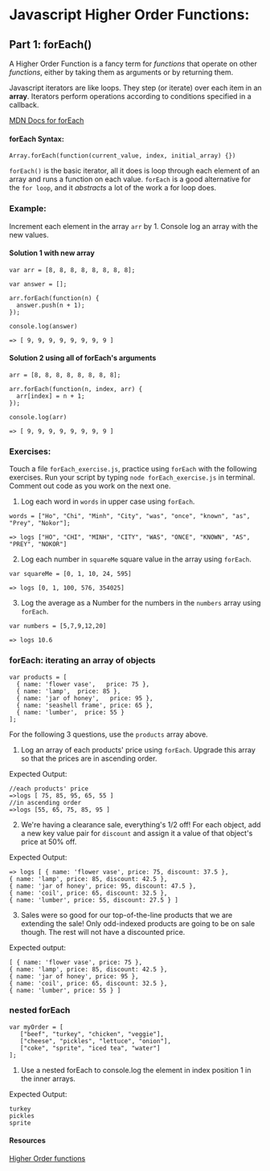 # Javascript Higher Order Functions:
## Part 1: forEach()

A Higher Order Function is a fancy term for *functions* that operate on other *functions*, either by taking them as arguments or by returning them.

Javascript iterators are like loops. They step (or iterate) over each item in an **array**. Iterators perform operations according to conditions specified in a callback.

[MDN Docs for forEach](https://developer.mozilla.org/en-US/docs/Web/JavaScript/Reference/Global_Objects/Array/forEach)

#### forEach Syntax:
```
Array.forEach(function(current_value, index, initial_array) {})
```

`forEach()` is the basic iterator, all it does is loop through each element of an array and runs a function on each value. `forEach` is a good alternative for the `for loop`, and it _abstracts_ a lot of the work a for loop does.

### Example:

Increment each element in the array `arr` by 1. Console log an array with the new values.

#### Solution 1 with new array
```
var arr = [8, 8, 8, 8, 8, 8, 8, 8];

var answer = [];

arr.forEach(function(n) {
  answer.push(n + 1);
});

console.log(answer)

=> [ 9, 9, 9, 9, 9, 9, 9, 9 ]

```

#### Solution 2 using all of forEach's arguments
```
arr = [8, 8, 8, 8, 8, 8, 8, 8];

arr.forEach(function(n, index, arr) {
  arr[index] = n + 1;
});

console.log(arr)

=> [ 9, 9, 9, 9, 9, 9, 9, 9 ]

```



### Exercises:

Touch a file `forEach_exercise.js`, practice using `forEach` with the following exercises. Run your script by typing `node forEach_exercise.js` in terminal. Comment out code as you work on the next one.


1. Log each word in `words` in upper case using `forEach`.





  ```
  words = ["Ho", "Chi", "Minh", "City", "was", "once", "known", "as", "Prey", "Nokor"];

  => logs ["HO", "CHI", "MINH", "CITY", "WAS", "ONCE", "KNOWN", "AS", "PREY", "NOKOR"]
  ```





2. Log each number in `squareMe` square value in the array using `forEach`.

  ```
  var squareMe = [0, 1, 10, 24, 595]

  => logs [0, 1, 100, 576, 354025]
  ```

3. Log the average as a Number for the numbers in the `numbers` array using `forEach`.

  ```
  var numbers = [5,7,9,12,20]

  => logs 10.6
  ```

### forEach: iterating an array of objects


```
var products = [
  { name: 'flower vase',   price: 75 },
  { name: 'lamp',  price: 85 },
  { name: 'jar of honey',   price: 95 },
  { name: 'seashell frame', price: 65 },
  { name: 'lumber',  price: 55 }
];
```
For the following 3 questions, use the `products` array above.

1. Log an array of each products' price using `forEach`. Upgrade this array so that the prices are in ascending order.

  Expected Output:
  ```
  //each products' price
  =>logs [ 75, 85, 95, 65, 55 ]
  //in ascending order
  =>logs [55, 65, 75, 85, 95 ]
  ```

2. We're having a clearance sale, everything's 1/2 off! For each object, add a new key value pair for `discount` and assign it a value of that object's price at 50% off.

  Expected Output:
  ```
  => logs [ { name: 'flower vase', price: 75, discount: 37.5 },
  { name: 'lamp', price: 85, discount: 42.5 },
  { name: 'jar of honey', price: 95, discount: 47.5 },
  { name: 'coil', price: 65, discount: 32.5 },
  { name: 'lumber', price: 55, discount: 27.5 } ]
  ```

3. Sales were so good for our top-of-the-line products that we are extending the sale! Only odd-indexed products are going to be on sale though. The rest will not have a discounted price.

  Expected output:
  ```
  [ { name: 'flower vase', price: 75 },
  { name: 'lamp', price: 85, discount: 42.5 },
  { name: 'jar of honey', price: 95 },
  { name: 'coil', price: 65, discount: 32.5 },
  { name: 'lumber', price: 55 } ]
  ```

### nested forEach

```
var myOrder = [
   ["beef", "turkey", "chicken", "veggie"],
   ["cheese", "pickles", "lettuce", "onion"],
   ["coke", "sprite", "iced tea", "water"]
];
```

1. Use a nested forEach to console.log the element in index position 1 in the inner arrays.

  Expected Output:
  ```
  turkey
  pickles
  sprite
  ```

#### Resources
[Higher Order functions](http://eloquentjavascript.net/05_higher_order.html)
